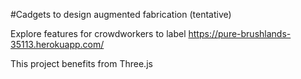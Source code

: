 #Cadgets to design augmented fabrication (tentative)

Explore features for crowdworkers to label https://pure-brushlands-35113.herokuapp.com/

This project benefits from Three.js


